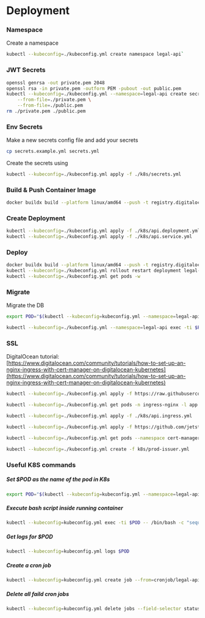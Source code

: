 # Deployment


### Namespace
Create a namespace

```sh
kubectl --kubeconfig=./kubeconfig.yml create namespace legal-api`
```


### JWT Secrets
```sh
openssl genrsa -out private.pem 2048
openssl rsa -in private.pem -outform PEM -pubout -out public.pem
kubectl --kubeconfig=./kubeconfig.yml --namespace=legal-api create secret generic legal-api-jwt-secret \
    --from-file=./private.pem \
    --from-file=./public.pem
rm ./private.pem ./public.pem 
```


### Env Secrets
Make a new secrets config file and add your secrets

```sh
cp secrets.example.yml secrets.yml
```

Create the secrets using

```sh
kubectl --kubeconfig=./kubeconfig.yml apply -f ./k8s/secrets.yml
```


### Build & Push Container Image
```sh
docker buildx build --platform linux/amd64 --push -t registry.digitalocean.com/legal-api/app:latest
```

### Create Deployment
```sh
kubectl --kubeconfig=./kubeconfig.yml apply -f ./k8s/api.deployment.yml
kubectl --kubeconfig=./kubeconfig.yml apply -f ./k8s/api.service.yml
```

### Deploy
```sh
docker buildx build --platform linux/amd64 --push -t registry.digitalocean.com/legal-api/app:latest . && 
kubectl --kubeconfig=./kubeconfig.yml rollout restart deployment legal-api && \
kubectl --kubeconfig=./kubeconfig.yml get pods -w
```


### Migrate
Migrate the DB
```sh
export POD="$(kubectl --kubeconfig=kubeconfig.yml --namespace=legal-api get pods --field-selector=status.phase==Running --no-headers -o custom-columns=":metadata.name")"

kubectl --kubeconfig=./kubeconfig.yml --namespace=legal-api exec -ti $POD -- /bin/bash -c 'sequelize db:migrate && sequelize db:seed:all'
```

### SSL
DigitalOcean tutorial: [https://www.digitalocean.com/community/tutorials/how-to-set-up-an-nginx-ingress-with-cert-manager-on-digitalocean-kubernetes](https://www.digitalocean.com/community/tutorials/how-to-set-up-an-nginx-ingress-with-cert-manager-on-digitalocean-kubernetes)

```sh
kubectl --kubeconfig=./kubeconfig.yml apply -f https://raw.githubusercontent.com/kubernetes/ingress-nginx/controller-v1.1.1/deploy/static/provider/do/deploy.yaml

kubectl --kubeconfig=./kubeconfig.yml get pods -n ingress-nginx -l app.kubernetes.io/name=ingress-nginx --watch

kubectl --kubeconfig=./kubeconfig.yml apply -f ./k8s/api.ingress.yml

kubectl --kubeconfig=./kubeconfig.yml apply -f https://github.com/jetstack/cert-manager/releases/download/v1.7.1/cert-manager.yaml

kubectl --kubeconfig=./kubeconfig.yml get pods --namespace cert-manager

kubectl --kubeconfig=./kubeconfig.yml create -f k8s/prod-issuer.yml
```

### Useful K8S commands
##### Set $POD as the name of the pod in K8s
```sh
export POD="$(kubectl --kubeconfig=kubeconfig.yml --namespace=legal-api get pods --field-selector=status.phase==Running --no-headers -o custom-columns=":metadata.name")"
```

##### Execute bash script inside running container
```sh
kubectl --kubeconfig=kubeconfig.yml exec -ti $POD -- /bin/bash -c "sequelize db:migrate"
```

##### Get logs for $POD
```sh
kubectl --kubeconfig=kubeconfig.yml logs $POD
```

##### Create a cron job
```sh
kubectl --kubeconfig=kubeconfig.yml create job --from=cronjob/legal-api-cron-job legal-api-cron-job
```

##### Delete all faild cron jobs
```sh
kubectl --kubeconfig=kubeconfig.yml delete jobs --field-selector status.successful=0
```
